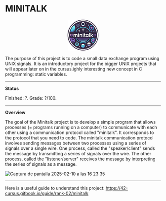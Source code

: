 # MINITALK

<p align="center">
  <a href="https://github.com/Albertoocbs/minitalk">
    <img src="https://github.com/Albertoocbs/minitalk/blob/main/minitalk.png" width="100"/>
  </a>
</p>

The purpose of this project is to code a small data exchange program using UNIX signals. It is an introductory project for the bigger UNIX projects that will appear later on in the cursus.ighly interesting new concept in C programming: static variables.</small>

---
**Status**

Finished: ?. Grade: ?/100.

-------
**Overview**

The goal of the Minitalk project is to develop a simple program that allows processes (= programs running on a computer) to communicate with each other using a communication protocol called "minitalk". It corresponds to the protocol that you need to code.
The minitalk communication protocol involves sending messages between two processes using a series of signals over a single wire. 
One process, called the "speaker/client" sends the message by transmitting a series of signals over the wire. 
The other process, called the "listener/server" receives the message by interpreting the series of signals as a message.

![Captura de pantalla 2025-02-10 a las 16 23 35](https://github.com/user-attachments/assets/64fdfc54-16f5-4ff8-8f60-29cf01ad1e78)

-------

Here is a useful guide to understand this project: https://42-cursus.gitbook.io/guide/rank-02/minitalk
